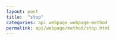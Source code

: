 ```yaml
---
layout: post
title:  "stop"
categories: api webpage webpage-method
permalink: api/webpage/method/stop.html
---
```


